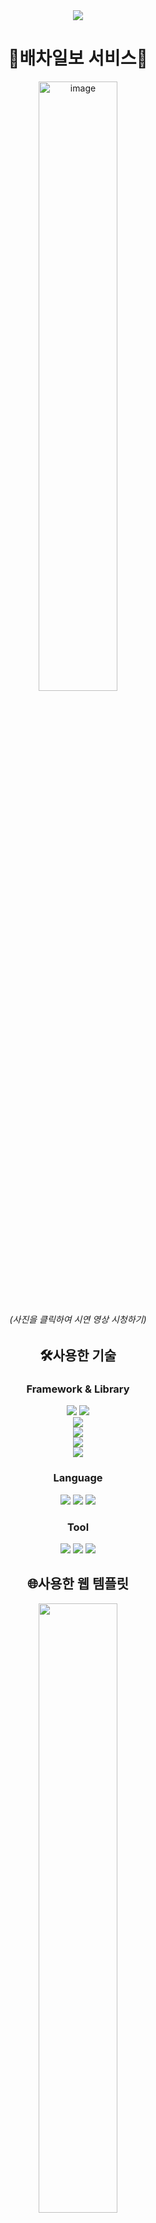 <div align=center>
  
<img src="https://capsule-render.vercel.app/api?type=cylinder&color=0769AD&fontColor=FFFFFF&text=The%20dispatch%20of%20a%20BUS&fontAlignY=45&fontSize=40&height=150&animation=blinking&desc=Subject%20of%20Kikii&descAlignY=70" />

# 🚏배차일보 서비스🚌

<a href="https://youtu.be/8lw3am-rgrM" target="_blank">
  <img width="50%" alt="image" src="https://github.com/nawaraing/bus-dispatcher/assets/59286081/e59409d7-f66a-4666-9c21-7ef8746c1fdb">
</a>

###### (사진을 클릭하여 시연 영상 시청하기)

## 🛠️사용한 기술

### Framework & Library

<div>
  <img src="https://img.shields.io/badge/react-61DAFB?style=for-the-badge&logo=react&logoColor=black">
  <img src="https://img.shields.io/badge/bootstrap-7952B3?style=for-the-badge&logo=bootstrap&logoColor=white">
</div>
<div>
  <img src="https://img.shields.io/badge/react%20router%20dom-0769AD?style=for-the-badge&logoColor=black">
</div>
<div>
  <img src="https://img.shields.io/badge/react%20dnd-0769AD?style=for-the-badge&logoColor=black">
</div>
<div>
  <img src="https://img.shields.io/badge/react%20dnd%20html5%20backend-0769AD?style=for-the-badge&logoColor=black">
</div>
<div>
  <img src="https://img.shields.io/badge/immutability%20helper-0769AD?style=for-the-badge&logoColor=black">
</div>

### Language

<img src="https://img.shields.io/badge/typescript-3178C6?style=for-the-badge&logo=typescript&logoColor=white"> 
<img src="https://img.shields.io/badge/html5-E34F26?style=for-the-badge&logo=html5&logoColor=white">
<img src="https://img.shields.io/badge/css3-1572B6?style=for-the-badge&logo=css3&logoColor=white">

### Tool

<div>
  <img src="https://img.shields.io/badge/chat%20gpt-75A99D?style=for-the-badge&logoColor=white">
  <img src="https://img.shields.io/badge/vs%20code-007ACC?style=for-the-badge&logo=visualstudiocode&logoColor=white">
  <img src="https://img.shields.io/badge/git-F05032?style=for-the-badge&logo=git&logoColor=white">
</div>

## 🌐사용한 웹 템플릿

<div>

<a href="https://themewagon.com/themes/free-responsive-bootstrap-5-html5-admin-template-sneat/" target="_blank"><img src="https://github.com/NaeDdoCo/nsmw-spring/assets/59286081/f35743be-02f8-4a4b-b246-4c3a3394c870" width="50%" /></a>

</div>
</div>
